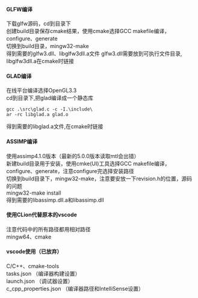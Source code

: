 #### GLFW编译
下载glfw源码，cd到目录下<br>
创建build目录保存cmake结果，使用cmake选择GCC makefile编译，configure、generate <br>
切换到build目录，mingw32-make <br>
得到需要的glfw3.dll、libglfw3dll.a文件
glfw3.dll需要放到可执行文件目录, libglfw3dll.a在cmake时链接


#### GLAD编译
在线平台编译选择OpenGL3.3 <br>
cd到目录下,把glad编译成一个静态库
```
gcc .\src\glad.c -c -I.\include\
ar -rc libglad.a glad.o
```
得到需要的libglad.a文件,在cmake时链接

#### ASSIMP编译
使用assimp4.1.0版本（最新的5.0.0版本读取mtl会出错）<br>
新建build目录用于安装，使用cmke(UI)工具选择GCC makefile编译，configure、generate，注意configure完选择安装路径<br>
切换到build目录下，mingw32-make，注意要安放一下revision.h的位置，源码的问题<br>
mingw32-make install<br>
得到需要的libassimp.dll.a和libassimp.dll<br>

#### 使用CLion代替原本的vscode
注意代码中的所有路径都用相对路径<br>
mingw64、cmake

#### vscode使用（已放弃）
C/C++、cmake-tools<br>
tasks.json （编译器构建设置）<br>
launch.json （调试器设置）<br>
c_cpp_properties.json （编译器路径和IntelliSense设置）<br>